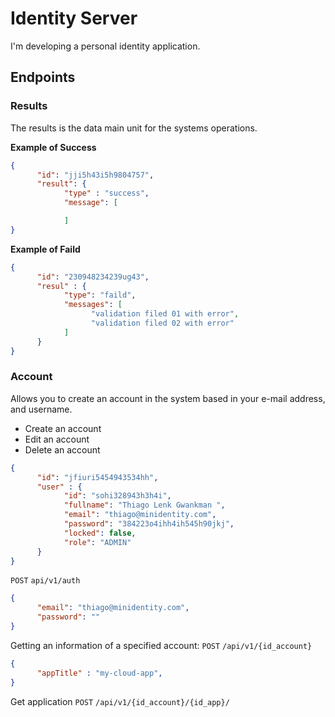 # Identity Server
I'm developing a personal identity application.
## Endpoints

### Results 

The results is the data main unit for the systems operations.

**Example of Success**
```json
{
      "id": "jji5h43i5h9804757",
      "result": { 
            "type" : "success",
            "message": [

            ]
}
```
**Example of Faild**
```json
{
      "id": "230948234239ug43",
      "resul" : {
            "type": "faild",
            "messages": [
                  "validation filed 01 with error",
                  "validation filed 02 with error"
            ]
      }
}
```

### Account

Allows you to create an account in the system based in your e-mail address, and username.

- Create an account
- Edit an account
- Delete an account

```json 
{
      "id": "jfiuri5454943534hh",
      "user" : {
            "id": "sohi328943h3h4i",
            "fullname": "Thiago Lenk Gwankman ",
            "email": "thiago@minidentity.com",
            "password": "384223o4ihh4ih545h90jkj",
            "locked": false,
            "role": "ADMIN" 
      }
}
```
`POST` `api/v1/auth`
```json
{
      "email": "thiago@minidentity.com",
      "password": ""
}
```

Getting an information of a specified account:
`POST` `/api/v1/{id_account}`

```json
{
      "appTitle" : "my-cloud-app",
}
```
Get application
`POST` `/api/v1/{id_account}/{id_app}/`

